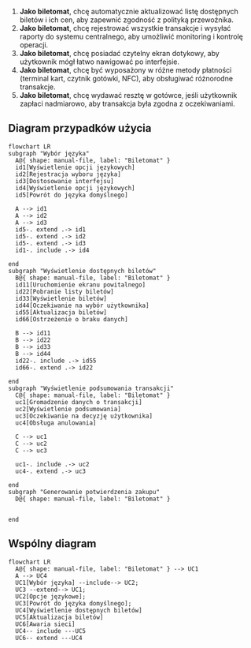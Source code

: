 1. **Jako biletomat**, chcę automatycznie aktualizować listę dostępnych biletów i ich cen, aby zapewnić zgodność z polityką przewoźnika.
1. **Jako biletomat**, chcę rejestrować wszystkie transakcje i wysyłać raporty do systemu centralnego, aby umożliwić monitoring i kontrolę operacji.
1. **Jako biletomat**, chcę posiadać czytelny ekran dotykowy, aby użytkownik mógł 
łatwo nawigować po interfejsie.
2. **Jako biletomat**, chcę być wyposażony w różne metody płatności (terminal kart, czytnik gotówki, NFC), aby obsługiwać różnorodne transakcje.
3. **Jako biletomat**, chcę wydawać resztę w gotówce, jeśli użytkownik zapłaci 
nadmiarowo, aby transakcja była zgodna z oczekiwaniami.

## Diagram przypadków użycia

```mermaid
flowchart LR
subgraph "Wybór języka"
  A@{ shape: manual-file, label: "Biletomat" }
  id1[Wyświetlenie opcji językowych]
  id2[Rejestracja wyboru języka]
  id3[Dostosowanie interfejsu]
  id4[Wyświetlenie opcji językowych]
  id5[Powrót do języka domyślnego]

  A --> id1
  A --> id2
  A --> id3
  id5-. extend .-> id1
  id5-. extend .-> id2
  id5-. extend .-> id3
  id1-. include .-> id4
  
end
subgraph "Wyświetlenie dostępnych biletów"
  B@{ shape: manual-file, label: "Biletomat" }
  id11[Uruchomienie ekranu powitalnego]
  id22[Pobranie listy biletów]
  id33[Wyświetlenie biletów]
  id44[Oczekiwanie na wybór użytkownika]
  id55[Aktualizacja biletów]
  id66[Ostrzeżenie o braku danych]

  B --> id11
  B --> id22
  B --> id33
  B --> id44
  id22-. include .-> id55
  id66-. extend .-> id22

end
subgraph "Wyświetlenie podsumowania transakcji"
  C@{ shape: manual-file, label: "Biletomat" }
  uc1[Gromadzenie danych o transakcji]
  uc2[Wyświetlenie podsumowania]
  uc3[Oczekiwanie na decyzję użytkownika]
  uc4[Obsługa anulowania]

  C --> uc1
  C --> uc2
  C --> uc3

  uc1-. include .-> uc2
  uc4-. extend .-> uc3

end
subgraph "Generowanie potwierdzenia zakupu"
  D@{ shape: manual-file, label: "Biletomat" }


end

```
## Wspólny diagram

```mermaid
flowchart LR
  A@{ shape: manual-file, label: "Biletomat" } --> UC1
  A --> UC4
  UC1[Wybór języka] --include--> UC2;
  UC3 --extend--> UC1;
  UC2[Opcje językowe];
  UC3[Powrót do języka domyślnego];
  UC4[Wyświetlenie dostępnych biletów]
  UC5[Aktualizacja biletów]
  UC6[Awaria sieci]
  UC4-- include ---UC5
  UC6-- extend ---UC4
```
